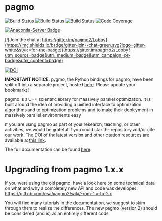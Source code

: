 pagmo
=====

[![Build Status](https://img.shields.io/circleci/project/github/esa/pagmo2/master.svg?style=for-the-badge)](https://circleci.com/gh/esa/pagmo2)
[![Build Status](https://img.shields.io/travis/esa/pagmo2/master.svg?logo=travis&style=for-the-badge)](https://travis-ci.org/esa/pagmo2)
[![Build Status](https://img.shields.io/appveyor/ci/ci4esa/pagmo2/master.svg?logo=appveyor&style=for-the-badge)](https://ci.appveyor.com/project/ci4esa/pagmo2)
[![Code Coverage](https://img.shields.io/codecov/c/github/esa/pagmo2.svg?style=for-the-badge)](https://codecov.io/github/esa/pagmo2?branch=master)

[![Anaconda-Server Badge](https://img.shields.io/conda/vn/conda-forge/pagmo.svg?style=for-the-badge)](https://anaconda.org/conda-forge/pagmo)

[![Join the chat at https://gitter.im/pagmo2/Lobby](https://img.shields.io/badge/gitter-join--chat-green.svg?logo=gitter-white&style=for-the-badge)](https://gitter.im/pagmo2/Lobby?utm_source=badge&utm_medium=badge&utm_campaign=pr-badge&utm_content=badge)

[![DOI](https://zenodo.org/badge/DOI/10.5281/zenodo.1045337.svg)](https://doi.org/10.5281/zenodo.1045336)

**IMPORTANT NOTICE**: pygmo, the Python bindings for pagmo, have been split off into a separate
project, hosted [here](https://esa.github.io/pygmo2/). Please update your bookmarks!

pagmo is a C++ scientific library for massively parallel optimization. It is built around the idea of providing
a unified interface to optimization algorithms and to optimization problems and to make their deployment in
massively parallel environments easy.

If you are using pagmo as part of your research, teaching, or other activities, we would be grateful if you could star
the repository and/or cite our work. The DOI of the latest version and other citation resources are available
at [this link](https://doi.org/10.5281/zenodo.1045336).

The full documentation can be found [here](https://esa.github.io/pagmo2/).

Upgrading from pagmo 1.x.x
==========================

If you were using the old pagmo, have a look here on some technical data on what and why a completely
new API and code was developed: https://github.com/esa/pagmo2/wiki/From-1.x-to-2.x

You will find many tutorials in the documentation, we suggest to skim through them to
realize the differences. The new pagmo (version 2) should be considered (and is) as an entirely different code.
